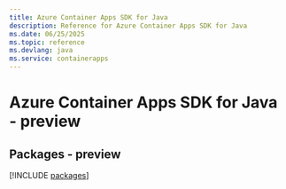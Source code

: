 ```yaml
---
title: Azure Container Apps SDK for Java
description: Reference for Azure Container Apps SDK for Java
ms.date: 06/25/2025
ms.topic: reference
ms.devlang: java
ms.service: containerapps
---
```

# Azure Container Apps SDK for Java - preview
## Packages - preview
[!INCLUDE [packages](container-apps-index.md)]